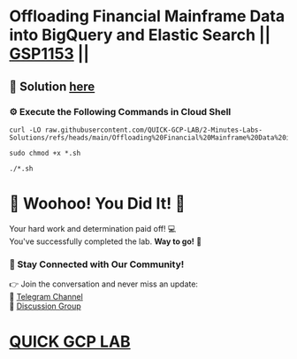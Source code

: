 # Offloading Financial Mainframe Data into BigQuery and Elastic Search || [GSP1153](https://www.cloudskillsboost.google/focuses/64744?parent=catalog) ||

## 🔑 Solution [here](https://youtu.be/X8ydBgeiHaM)

### ⚙️ Execute the Following Commands in Cloud Shell

```
curl -LO raw.githubusercontent.com/QUICK-GCP-LAB/2-Minutes-Labs-Solutions/refs/heads/main/Offloading%20Financial%20Mainframe%20Data%20into%20BigQuery%20and%20Elastic%20Search/gsp1153.sh

sudo chmod +x *.sh

./*.sh
```

# 🎉 Woohoo! You Did It! 🎉  

Your hard work and determination paid off! 💻  
You've successfully completed the lab. **Way to go!** 🚀

### 💬 Stay Connected with Our Community!  
👉 Join the conversation and never miss an update:  
📢 [Telegram Channel](https://t.me/quickgcplab)  
👥 [Discussion Group](https://t.me/quickgcplabchats)  

# [QUICK GCP LAB](https://www.youtube.com/@quickgcplab)
